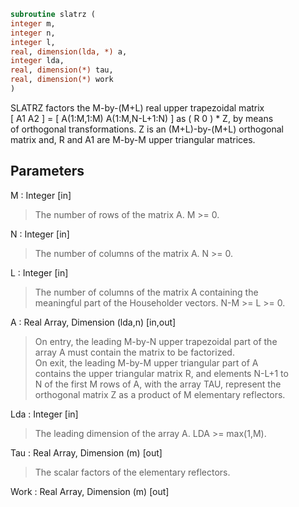 ```fortran  
subroutine slatrz (  
integer m,  
integer n,  
integer l,  
real, dimension(lda, *) a,  
integer lda,  
real, dimension(*) tau,  
real, dimension(*) work  
)  
```  
  
SLATRZ factors the M-by-(M+L) real upper trapezoidal matrix  
[ A1 A2 ] = [ A(1:M,1:M) A(1:M,N-L+1:N) ] as ( R  0 ) * Z, by means  
of orthogonal transformations.  Z is an (M+L)-by-(M+L) orthogonal  
matrix and, R and A1 are M-by-M upper triangular matrices.  
  
## Parameters  
M : Integer [in]  
> The number of rows of the matrix A.  M >= 0.  
  
N : Integer [in]  
> The number of columns of the matrix A.  N >= 0.  
  
L : Integer [in]  
> The number of columns of the matrix A containing the  
> meaningful part of the Householder vectors. N-M >= L >= 0.  
  
A : Real Array, Dimension (lda,n) [in,out]  
> On entry, the leading M-by-N upper trapezoidal part of the  
> array A must contain the matrix to be factorized.  
> On exit, the leading M-by-M upper triangular part of A  
> contains the upper triangular matrix R, and elements N-L+1 to  
> N of the first M rows of A, with the array TAU, represent the  
> orthogonal matrix Z as a product of M elementary reflectors.  
  
Lda : Integer [in]  
> The leading dimension of the array A.  LDA >= max(1,M).  
  
Tau : Real Array, Dimension (m) [out]  
> The scalar factors of the elementary reflectors.  
  
Work : Real Array, Dimension (m) [out]  
  
